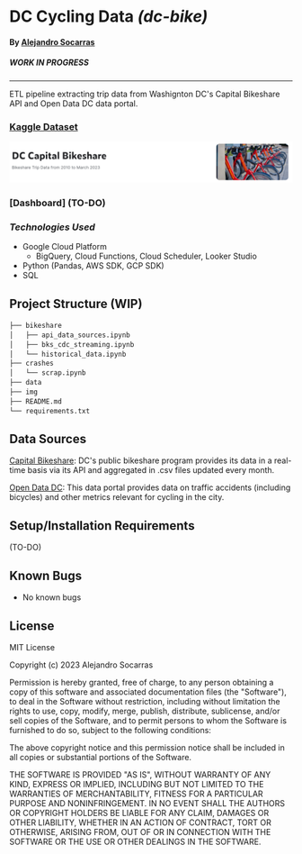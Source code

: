 # DC Cycling Data _(dc-bike)_

#### By [Alejandro Socarras](https://alexsocarras.com)

##### ***WORK IN PROGRESS***

--- 

ETL pipeline extracting trip data from Washignton DC's Capital Bikeshare API and Open Data DC data portal.

### [Kaggle Dataset](https://www.kaggle.com/datasets/alexsocarras/dc-capital-bikeshare)

![kaggle-dataset-thumbnail](./img/kaggle_thumbnail.png)

### [Dashboard] (TO-DO)

### _**Technologies Used**_ 
* Google Cloud Platform 
  * BigQuery, Cloud Functions, Cloud Scheduler, Looker Studio
* Python (Pandas, AWS SDK, GCP SDK)
* SQL
  
## Project Structure (WIP)
```bash
├── bikeshare 
│   ├── api_data_sources.ipynb
│   ├── bks_cdc_streaming.ipynb
│   └── historical_data.ipynb
├── crashes 
│   └── scrap.ipynb
├── data
├── img 
├── README.md
└── requirements.txt
```

## Data Sources
[Capital Bikeshare](https://capitalbikeshare.com/system-data): DC's public bikeshare program provides its data in a real-time basis via its API and aggregated in .csv files updated every month.

[Open Data DC](https://opendata.dc.gov/): This data portal provides data on traffic accidents (including bicycles) and other metrics relevant for cycling in the city. 

## Setup/Installation Requirements

(TO-DO)

## Known Bugs

* No known bugs


## License

MIT License

Copyright (c) 2023 Alejandro Socarras

Permission is hereby granted, free of charge, to any person obtaining a copy of this software and associated documentation files (the "Software"), to deal in the Software without restriction, including without limitation the rights to use, copy, modify, merge, publish, distribute, sublicense, and/or sell copies of the Software, and to permit persons to whom the Software is furnished to do so, subject to the following conditions:

The above copyright notice and this permission notice shall be included in all copies or substantial portions of the Software.

THE SOFTWARE IS PROVIDED "AS IS", WITHOUT WARRANTY OF ANY KIND, EXPRESS OR IMPLIED, INCLUDING BUT NOT LIMITED TO THE WARRANTIES OF MERCHANTABILITY, FITNESS FOR A PARTICULAR PURPOSE AND NONINFRINGEMENT. IN NO EVENT SHALL THE AUTHORS OR COPYRIGHT HOLDERS BE LIABLE FOR ANY CLAIM, DAMAGES OR OTHER LIABILITY, WHETHER IN AN ACTION OF CONTRACT, TORT OR OTHERWISE, ARISING FROM, OUT OF OR IN CONNECTION WITH THE SOFTWARE OR THE USE OR OTHER DEALINGS IN THE SOFTWARE.

</br>
